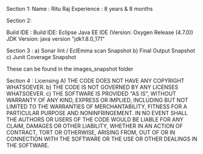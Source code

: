 Section 1:
Name : Ritu Raj
Experience : 8 years & 8 months

Section 2: 

Build IDE : Build IDE: Eclipse Java EE IDE (Version: Oxygen Release (4.7.0))
JDK Version: java version "jdk1.8.0_171"

Section 3 :
a)	Sonar lint / EclEmma scan Snapshot 
b)	Final Output Snapshot 
c)	Junit Coverage Snapshot

These can be found in the images_snapshot folder

Section 4 :
Licensing 
A)	THE CODE DOES NOT HAVE ANY COPYRIGHT WHATSOEVER. 
b)	THE CODE IS NOT GOVERNED BY ANY LICENSES WHATSOEVER. 
c)	THE SOFTWARE IS PROVIDED "AS IS", WITHOUT WARRANTY OF ANY KIND, EXPRESS OR IMPLIED, INCLUDING BUT NOT LIMITED TO THE WARRANTIES OF MERCHANTABILITY, FITNESS FOR A PARTICULAR PURPOSE AND NONINFRINGEMENT. IN NO EVENT SHALL THE AUTHORS OR USERS OF THE CODE WOULD BE LIABLE FOR ANY CLAIM, DAMAGES OR OTHER LIABILITY, WHETHER IN AN ACTION OF CONTRACT, TORT OR OTHERWISE, ARISING FROM, OUT OF OR IN CONNECTION WITH THE SOFTWARE OR THE USE OR OTHER DEALINGS IN THE SOFTWARE.
